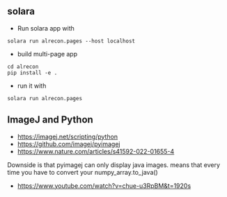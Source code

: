 ## solara
- Run solara app with
```commandline
solara run alrecon.pages --host localhost
```

- build multi-page app
```commandline
cd alrecon
pip install -e .
```

- run it with
```commandline
solara run alrecon.pages
```

## ImageJ and Python
- https://imagej.net/scripting/python
- https://github.com/imagej/pyimagej
- https://www.nature.com/articles/s41592-022-01655-4

Downside is that pyimagej can only display java images. means that every time you have to convert your numpy_array.to_java()
- https://www.youtube.com/watch?v=chue-u3RpBM&t=1920s

